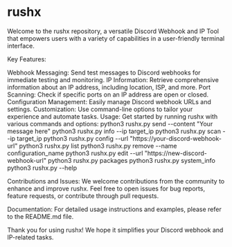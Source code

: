# rushx
Welcome to the rushx repository, a versatile Discord Webhook and IP Tool that empowers users with a variety of capabilities in a user-friendly terminal interface.


Key Features:

Webhook Messaging: Send test messages to Discord webhooks for immediate testing and monitoring.
IP Information: Retrieve comprehensive information about an IP address, including location, ISP, and more.
Port Scanning: Check if specific ports on an IP address are open or closed.
Configuration Management: Easily manage Discord webhook URLs and settings.
Customization: Use command-line options to tailor your experience and automate tasks.
Usage:
Get started by running rushx with various commands and options:
python3 rushx.py send --content "Your message here"
python3 rushx.py info --ip target_ip
python3 rushx.py scan --ip target_ip
python3 rushx.py config --url "https://your-discord-webhook-url"
python3 rushx.py list
python3 rushx.py remove --name configuration_name
python3 rushx.py edit --url "https://new-discord-webhook-url"
python3 rushx.py packages
python3 rushx.py system_info
python3 rushx.py --help


Contributions and Issues:
We welcome contributions from the community to enhance and improve rushx. Feel free to open issues for bug reports, feature requests, or contribute through pull requests.

Documentation:
For detailed usage instructions and examples, please refer to the README.md file.

Thank you for using rushx! We hope it simplifies your Discord webhook and IP-related tasks.

